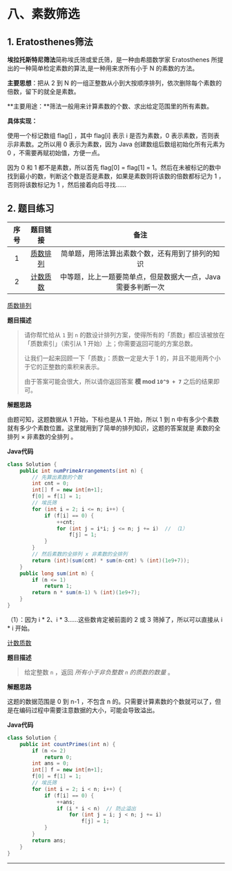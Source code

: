 # 八、素数筛选

## 1. Eratosthenes筛法

**埃拉托斯特尼筛法**简称埃氏筛或爱氏筛，是一种由希腊数学家 Eratosthenes 所提出的一种简单检定素数的算法,是一种用来求所有小于 N 的素数的方法。

**主要思想**：把从 2 到 N 的一组正整数从小到大按顺序排列，依次删除每个素数的倍数，留下的就全是素数。

**主要用途：**筛法一般用来计算素数的个数、求出给定范围里的所有素数。

**具体实现：**

使用一个标记数组 flag[] ，其中 flag[i] 表示 i 是否为素数，0 表示素数，否则表示非素数。之所以用 0 表示为素数，因为 Java 创建数组后数组初始化所有元素为 0 ，不需要再赋初始值，方便一点。

因为 0 和 1 都不是素数，所以首先 flag[0] = flag[1] = 1。然后在未被标记的数中找到最小的数，判断这个数是否是素数，如果是素数则将该数的倍数都标记为 1 ，否则将该数标记为 1 ，然后接着向后寻找……

## 2. 题目练习

| 序号 |                           题目链接                           |                             备注                             |
| :--: | :----------------------------------------------------------: | :----------------------------------------------------------: |
|  1   | [质数排列](https://leetcode.cn/problems/prime-arrangements/description/) |       简单题，用筛法算出素数个数，还有用到了排列的知识       |
|  2   | [计数质数](https://leetcode.cn/problems/count-primes/description/) | 中等题，比上一题要简单点，但是数据大一点，Java需要多判断一次 |

  [质数排列](https://leetcode.cn/problems/prime-arrangements/description/)

**题目描述**

> 请你帮忙给从 `1` 到 `n` 的数设计排列方案，使得所有的「质数」都应该被放在「质数索引」（索引从 1 开始）上；你需要返回可能的方案总数。
>
> 让我们一起来回顾一下「质数」：质数一定是大于 1 的，并且不能用两个小于它的正整数的乘积来表示。
>
> 由于答案可能会很大，所以请你返回答案 **模 mod `10^9 + 7`** 之后的结果即可。

**解题思路**

由题可知，这题数据从 1 开始，下标也是从 1 开始，所以 1 到 n 中有多少个素数就有多少个素数位置。这里就用到了简单的排列知识，这题的答案就是 素数的全排列 $\times$ 非素数的全排列 。

**Java代码**

```java
class Solution {
    public int numPrimeArrangements(int n) {
        // 先算出素数的个数
        int cnt = 0;
        int[] f = new int[n+1];
        f[0] = f[1] = 1;
        // 埃氏筛
        for (int i = 2; i <= n; i++) {
            if (f[i] == 0) {
                ++cnt;
                for (int j = i*i; j <= n; j += i)  // （1）
                    f[j] = 1;
            }
        }
        // 然后素数的全排列 x 非素数的全排列
        return (int)(sum(cnt) * sum(n-cnt) % (int)(1e9+7));
    }
    public long sum(int n) {
        if (n <= 1)
            return 1;
        return n * sum(n-1) % (int)(1e9+7);
    }
}
```

（1）：因为 i \* 2、i \* 3……这些数肯定被前面的 2 或 3 筛掉了，所以可以直接从 i \* i 开始。

[计数质数](https://leetcode.cn/problems/count-primes/description/)

**题目描述**

> 给定整数 `n` ，返回 *所有小于非负整数 `n` 的质数的数量* 。

**解题思路**

这题的数据范围是 0 到 n-1 ，不包含 n 的。只需要计算素数的个数就可以了，但是在编码过程中需要注意数据的大小，可能会导致溢出。

**Java代码**

```java
class Solution {
    public int countPrimes(int n) {
        if (n <= 2)
            return 0;
        int ans = 0;
        int[] f = new int[n+1];
        f[0] = f[1] = 1;
        // 埃氏筛
        for (int i = 2; i < n; i++) {
            if (f[i] == 0) {
                ++ans;
                if (i * i < n)  // 防止溢出
                    for (int j = i; j < n; j += i) 
                        f[j] = 1;
            }
        }
        return ans;
    }
}
```

---

